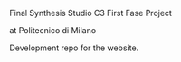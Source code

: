 Final Synthesis Studio C3
First Fase Project

at Politecnico di Milano

Development repo for the website.

